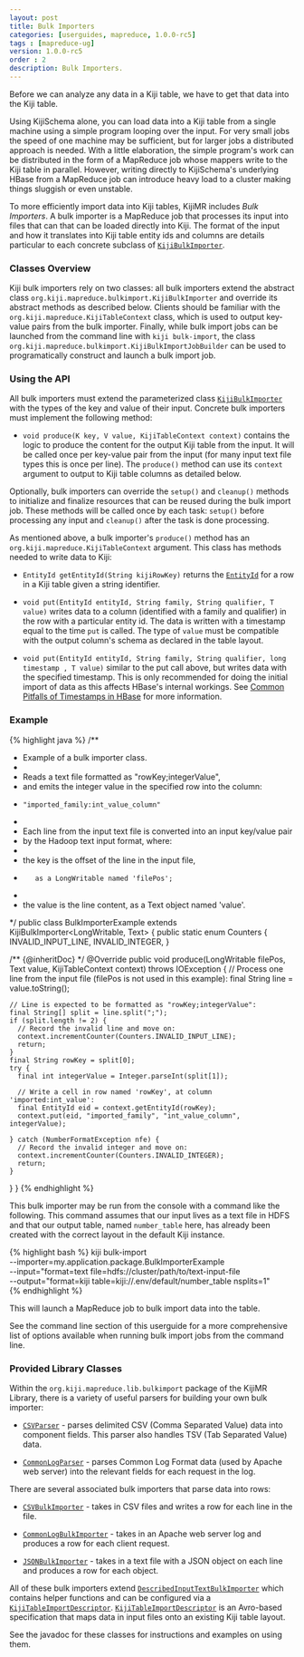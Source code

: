 ```yaml
---
layout: post
title: Bulk Importers
categories: [userguides, mapreduce, 1.0.0-rc5]
tags : [mapreduce-ug]
version: 1.0.0-rc5
order : 2
description: Bulk Importers.
---
```


Before we can analyze any data in a Kiji table, we have to get that data into the Kiji table.

Using KijiSchema alone, you can load data into a Kiji table from a single machine using a simple
program looping over the input. For very small jobs the speed of one machine may be sufficient, but
for larger jobs a distributed approach is needed. With a little elaboration, the simple program's
work can be distributed in the form of a MapReduce job whose mappers write to the Kiji table in
parallel. However, writing directly to KijiSchema's underlying HBase from a MapReduce job can
introduce heavy load to a cluster making things sluggish or even unstable.

To more efficiently import data into Kiji tables, KijiMR includes _Bulk Importers_. A bulk importer
is a MapReduce job that processes its input into files that can that can be loaded
directly into Kiji. The format of the input and how it translates into Kiji table entity ids and
columns are details particular to each concrete subclass of
[`KijiBulkImporter`]({{site.api_mr_rc4}}/bulkimport/KijiBulkImporter.html).

### Classes Overview

Kiji bulk importers rely on two classes: all bulk importers extend the abstract class
`org.kiji.mapreduce.bulkimport.KijiBulkImporter` and override its abstract methods as described
below.  Clients should be familiar with the `org.kiji.mapreduce.KijiTableContext` class, which is
used to output key-value pairs from the bulk importer. Finally, while bulk import jobs can be
launched from the command line with `kiji bulk-import`, the class
`org.kiji.mapreduce.bulkimport.KijiBulkImportJobBuilder` can be used to programatically construct
and launch a bulk import job. 

### Using the API

All bulk importers must extend the parameterized class
[`KijiBulkImporter`]({{site.api_mr_rc4}}/bulkimport/KijiBulkImporter.html) with the types of the key
and value of their input.  Concrete bulk importers must implement the following method:

* `void produce(K key, V value, KijiTableContext context)` contains the logic to produce the content
for the output Kiji table from the input.  It will be called once per key-value pair from the
input (for many input text file types this is once per line).  The `produce()` method can use its
`context` argument to output to Kiji table columns as detailed below.

Optionally, bulk importers can override the `setup()` and `cleanup()` methods to initialize and
finalize resources that can be reused during the bulk import job.  These methods will be called once
by each task: `setup()` before processing any input and `cleanup()` after the task is done
processing.

As mentioned above, a bulk importer's `produce()` method has an `org.kiji.mapreduce.KijiTableContext`
argument.  This class has methods needed to write data to Kiji: 

* `EntityId getEntityId(String kijiRowKey)` returns the
  [`EntityId`]({{site.api_schema_rc4}}/EntityId.html) for a row in a Kiji table given a string
  identifier.

* `void put(EntityId entityId, String family, String qualifier, T value)` writes data to a column
  (identified with a family and qualifier) in the row with a particular entity id. The data is
  written with a timestamp equal to the time `put` is called. The type of `value` must be compatible
  with the output column's schema as declared in the table layout.

* `void put(EntityId entityId, String family, String qualifier, long timestamp , T value)` similar
  to the put call above, but writes data with the specified timestamp.  This is only recommended for
  doing the initial import of data as this affects HBase's internal workings.  See <a
  href="http://www.kiji.org/2013/02/13/common-pitfalls-of-timestamps-in-hbase">Common Pitfalls of
  Timestamps in HBase</a> for more information.

### Example

{% highlight java %}
/**
 * Example of a bulk importer class.
 *
 * Reads a text file formatted as "rowKey;integerValue",
 * and emits the integer value in the specified row into the column:
 *     "imported_family:int_value_column"
 *
 * Each line from the input text file is converted into an input key/value pair
 * by the Hadoop text input format, where:
 *   <li> the key is the offset of the line in the input file,
 *        as a LongWritable named 'filePos';
 *   <li> the value is the line content, as a Text object named 'value'.
 */
public class BulkImporterExample extends KijiBulkImporter<LongWritable, Text> {
  public static enum Counters {
    INVALID_INPUT_LINE,
    INVALID_INTEGER,
  }

  /** {@inheritDoc} */
  @Override
  public void produce(LongWritable filePos, Text value, KijiTableContext context)
      throws IOException {
    // Process one line from the input file (filePos is not used in this example):
    final String line = value.toString();

    // Line is expected to be formatted as "rowKey;integerValue":
    final String[] split = line.split(";");
    if (split.length != 2) {
      // Record the invalid line and move on:
      context.incrementCounter(Counters.INVALID_INPUT_LINE);
      return;
    }
    final String rowKey = split[0];
    try {
      final int integerValue = Integer.parseInt(split[1]);

      // Write a cell in row named 'rowKey', at column 'imported:int_value':
      final EntityId eid = context.getEntityId(rowKey);
      context.put(eid, "imported_family", "int_value_column", integerValue);

    } catch (NumberFormatException nfe) {
      // Record the invalid integer and move on:
      context.incrementCounter(Counters.INVALID_INTEGER);
      return;
    }
  }
}
{% endhighlight %}

This bulk importer may be run from the console with a command like the following. This command
assumes that our input lives as a text file in HDFS and that our output table, named `number_table`
here, has already been created with the correct layout in the default Kiji instance.

{% highlight bash %}
kiji bulk-import \
    --importer=my.application.package.BulkImporterExample \
    --input="format=text file=hdfs://cluster/path/to/text-input-file \
    --output="format=kiji table=kiji://.env/default/number_table nsplits=1" \
{% endhighlight %}

This will launch a MapReduce job to bulk import data into the table.

See the command line section of this userguide for a more comprehensive list of options available
when running bulk import jobs from the command line.

### Provided Library Classes

Within the `org.kiji.mapreduce.lib.bulkimport` package of the KijiMR Library, there is a variety of
useful parsers for building your own bulk importer:

* [`CSVParser`]({{site.api_mrlib_rc4}}/util/CSVParser.html) - parses delimited CSV (Comma Separated
  Value) data into component fields.  This parser also handles TSV (Tab Separated Value) data.

* [`CommonLogParser`]({{site.api_mrlib_rc4}}/util/CommonLogParser.html) - parses Common Log Format
  data (used by Apache web server) into the relevant fields for each request in the log.

There are several associated bulk importers that parse data into rows:

* [`CSVBulkImporter`]({{site.api_mrlib_rc4}}/bulkimport/CSVBulkImporter.html) - takes in CSV files
  and writes a row for each line in the file.

* [`CommonLogBulkImporter`]({{site.api_mrlib_rc4}}/bulkimport/CommonLogBulkImporter.html) - takes in
  an Apache web server log and produces a row for each client request.

* [`JSONBulkImporter`]({{site.api_mrlib_rc4}}/bulkimport/JSONBulkImporter.html) - takes in a text
  file with a JSON object on each line and produces a row for each object.

All of these bulk importers extend
[`DescribedInputTextBulkImporter`]({{site.api_mrlib_rc4}}/bulkimport/DescribedInputTextBulkImporter.html)
which contains helper functions and can be configured via a
[`KijiTableImportDescriptor`]({{site.api_mrlib_rc4}}/bulkimport/KijiTableImportDescriptor.html).
[`KijiTableImportDescriptor`]({{site.api_mrlib_rc4}}/bulkimport/KijiTableImportDescriptor.html) is
an Avro-based specification that maps data in input files onto an existing Kiji table layout. 

See the javadoc for these classes for instructions and examples on using them.

